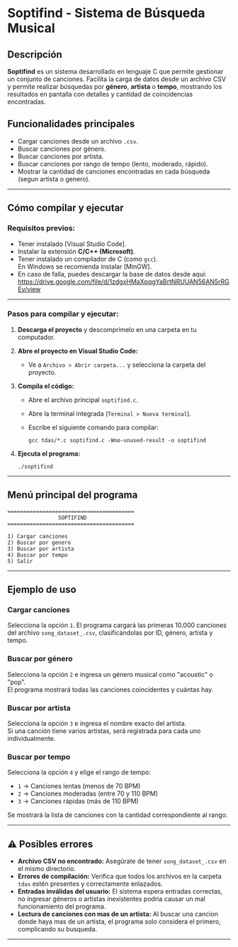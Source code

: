 # Soptifind - Sistema de Búsqueda Musical

## Descripción

**Soptifind** es un sistema desarrollado en lenguaje C que permite gestionar un conjunto de canciones. Facilita la carga de datos desde un archivo CSV y permite realizar búsquedas por **género**, **artista** o **tempo**, mostrando los resultados en pantalla con detalles y cantidad de coincidencias encontradas.

## Funcionalidades principales

- Cargar canciones desde un archivo `.csv`.
- Buscar canciones por género.
- Buscar canciones por artista.
- Buscar canciones por rango de tempo (lento, moderado, rápido).
- Mostrar la cantidad de canciones encontradas en cada búsqueda (segun artista o genero).

---

## Cómo compilar y ejecutar

### Requisitos previos:

- Tener instalado [Visual Studio Code].
- Instalar la extensión **C/C++ (Microsoft)**.
- Tener instalado un compilador de C (como `gcc`).  
  En Windows se recomienda instalar [MinGW].
- En caso de falla, puedes descargar la base de datos desde aqui: https://drive.google.com/file/d/1zdgxHMaXpqgYaBrtNRUUAN56AN5rRGEy/view
---

### Pasos para compilar y ejecutar:

1. **Descarga el proyecto** y descomprímelo en una carpeta en tu computador.

2. **Abre el proyecto en Visual Studio Code:**
   - Ve a `Archivo > Abrir carpeta...` y selecciona la carpeta del proyecto.

3. **Compila el código:**
   - Abre el archivo principal `soptifind.c`.
   - Abre la terminal integrada (`Terminal > Nueva terminal`).
   - Escribe el siguiente comando para compilar:

     ```
     gcc tdas/*.c soptifind.c -Wno-unused-result -o soptifind
     ```

4. **Ejecuta el programa:**

   ```
   ./soptifind
   ```

---

## Menú principal del programa

```
========================================
                SOPTIFIND
========================================

1) Cargar canciones
2) Buscar por genero
3) Buscar por artista
4) Buscar por tempo
5) Salir
```

---

## Ejemplo de uso

### Cargar canciones

Selecciona la opción `1`. El programa cargará las primeras 10.000 canciones del archivo `song_dataset_.csv`, clasificándolas por ID, género, artista y tempo.

### Buscar por género

Selecciona la opción `2` e ingresa un género musical como "acoustic" o "pop".  
El programa mostrará todas las canciones coincidentes y cuántas hay.

### Buscar por artista

Selecciona la opción `3` e ingresa el nombre exacto del artista.  
Si una canción tiene varios artistas, será registrada para cada uno individualmente.


### Buscar por tempo

Selecciona la opción `4` y elige el rango de tempo:

- `1` → Canciones lentas (menos de 70 BPM)
- `2` → Canciones moderadas (entre 70 y 110 BPM)
- `3` → Canciones rápidas (más de 110 BPM)

Se mostrará la lista de canciones con la cantidad correspondiente al rango.

---

## ⚠️ Posibles errores

- **Archivo CSV no encontrado:** Asegúrate de tener `song_dataset_.csv` en el mismo directorio.
- **Errores de compilación:** Verifica que todos los archivos en la carpeta `tdas` estén presentes y correctamente enlazados.
- **Entradas inválidas del usuario:** El sistema espera entradas correctas, no ingresar géneros o artistas inexistentes podria causar un mal funcionamiento del programa.
- **Lectura de canciones con mas de un artista:** Al buscar una cancion donde haya mas de un artista, el programa solo considera el primero, complicando su busqueda. 

---